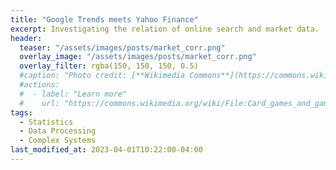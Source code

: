 ```yaml
---
title: "Google Trends meets Yahoo Finance"
excerpt: Investigating the relation of online search and market data.
header:
  teaser: "/assets/images/posts/market_corr.png"
  overlay_image: "/assets/images/posts/market_corr.png"
  overlay_filter: rgba(150, 150, 150, 0.5)
  #caption: "Photo credit: [**Wikimedia Commons**](https://commons.wikimedia.org/wiki/)"
  #actions:
  #  - label: "Learn more"
  #    url: "https://commons.wikimedia.org/wiki/File:Card_games_and_game_tokens_01.jpg"
tags:
  - Statistics
  - Data Processing
  - Complex Systems
last_modified_at: 2023-04-01T10:22:00-04:00
---
```


<style>
iframe{height:2070px !important;}
</style>

<script src="https://emgithub.com/embed-v2.js?target=https%3A%2F%2Fgithub.com%2FDiGyt%2Fsnippets%2Fblob%2Fmaster%2Fmarket_corr.ipynb&style=default&type=ipynb&showBorder=on&showLineNumbers=on&showFileMeta=on&showFullPath=on&showCopy=on"></script>

<!--   style="width:100%; height:300px;"   https://github.com/yusanshi/embed-like-gist This is a beautiful way of embedding stuff directly from github
<script src="https://emgithub.com/embed.js?target=https%3A%2F%2Fgithub.com%2FDiGyt%2Fcateye%2Fblob%2Fmain%2Fexample_minimal_use.ipynb&style=github&showBorder=on&showLineNumbers=on&showFileMeta=on&showCopy=on"></script>-->
